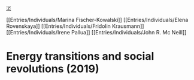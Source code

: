 [🇿](zotero://select/library/items/XINAQJU6)

[[Entries/Individuals/Marina Fischer-Kowalski]] [[Entries/Individuals/Elena Rovenskaya]] [[Entries/Individuals/Fridolin Krausmann]] [[Entries/Individuals/Irene Pallua]] [[Entries/Individuals/John R. Mc Neill]] 
# Energy transitions and social revolutions (2019)

